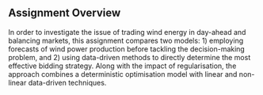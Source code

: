 ## Assignment Overview




In order to investigate the issue of trading wind energy in day-ahead and balancing markets, this assignment compares two models: 1) employing forecasts of wind power production before tackling the decision-making problem, and 2) using data-driven methods to directly determine the most effective bidding strategy. Along with the impact of regularisation, the approach combines a deterministic optimisation model with linear and non-linear data-driven techniques.
